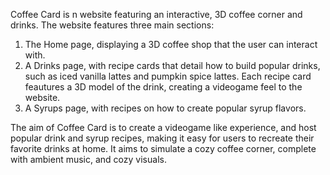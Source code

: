 Coffee Card is n website featuring an interactive, 3D coffee corner and drinks. The website features three main sections:

1. The Home page, displaying a 3D coffee shop that the user can interact with.
2. A Drinks page, with recipe cards that detail how to build popular drinks, such as iced vanilla lattes and pumpkin spice lattes. Each recipe card feautures a 3D model of the drink, creating a  videogame feel to the website.
3. A Syrups page, with recipes on how to create popular syrup flavors.

The aim of Coffee Card is to create a videogame like experience, and host popular drink and syrup recipes, making it easy for users to recreate their favorite drinks at home. It aims to simulate a cozy coffee corner, complete with ambient music, and cozy visuals.

